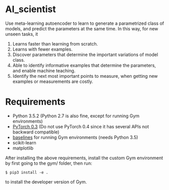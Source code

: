 # AI_scientist

Use meta-learning autoencoder to learn to generate a parametrized class of models, and predict the parameters at the same time. In this way, for new unseen tasks, it

1. Learns faster than learning from scratch.
2. Learns with fewer examples.
3. Discover parameters that determine the important variations of model class.
4. Able to identify informative examples that determine the parameters, and enable machine teaching.
5. Identify the next most important points to measure, when getting new examples or measurements are costly.


# Requirements

- Python 3.5.2 (Python 2.7 is also fine, except for running Gym environments)
- [PyTorch 0.3](http://pytorch.org/previous-versions/) (Do not use PyTorch 0.4 since it has several APIs not backward compatible)
- [baselines](https://github.com/openai/baselines) for running Gym environments (needs Python 3.5)
- scikit-learn
- matplotlib

After installing the above requirements, install the custom Gym environment by first going to the gym/ folder, then run:

	$ pip3 install -e .

to install the developer version of Gym.

